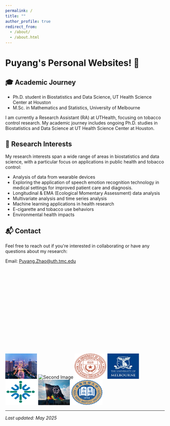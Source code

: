 ```yaml
---
permalink: /
title: ""
author_profile: true
redirect_from: 
  - /about/
  - /about.html
---
```


# Puyang's Personal Websites! 🚀

## 🎓 Academic Journey
- Ph.D. student in Biostatistics and Data Science, UT Health Science Center at Houston
- M.Sc. in Mathematics and Statistics, University of Melbourne

I am currently a Research Assistant (RA) at UTHealth, focusing on tobacco control research. My academic journey includes ongoing Ph.D. studies in Biostatistics and Data Science at UT Health Science Center at Houston.

## 🔬 Research Interests

My research interests span a wide range of areas in biostatistics and data science, with a particular focus on applications in public health and tobacco control:

- Analysis of data from wearable devices
- Exploring the application of speech emotion recognition technology in medical settings for improved patient care and diagnosis.
- Longitudinal & EMA (Ecological Momentary Assessment) data analysis
- Multivariate analysis and time series analysis
- Machine learning applications in health research
- E-cigarette and tobacco use behaviors
- Environmental health impacts

## 📬 Contact

Feel free to reach out if you're interested in collaborating or have any questions about my research:

Email: Puyang.Zhao@uth.tmc.edu

<div id="globe-container" style="width: 270px; height: 270px; overflow: hidden; position: relative;">
  <script type="text/javascript" id="clstr_globe" src="//clustrmaps.com/globe.js?d=clIdEPFSxTObYL5YCT6KPfejmqi13_-8ETks5Uwv8eQ"></script>
</div>

<img src="images/tianjin.jpg" alt="First Image" style="height:80px; width:100px;">
<img src="images/uth.png" alt="Second Image" style="height:80px; width:130px;">
<img src="images/uth2.jpg" alt="Seventh Image" style="height:80px; width:100px;">
<img src="images/melb.jpg" alt="Third Image" style="height:80px; width:100px;">
<img src="images/uic.jpg" alt="Fourth Image" style="height:80px; width:100px;">
<img src="images/stat.jpg" alt="Fifth Image" style="height:80px; width:100px;">
<img src="images/hkbu.png" alt="Sixth Image" style="height:80px; width:100px;">

---

*Last updated: May 2025*
